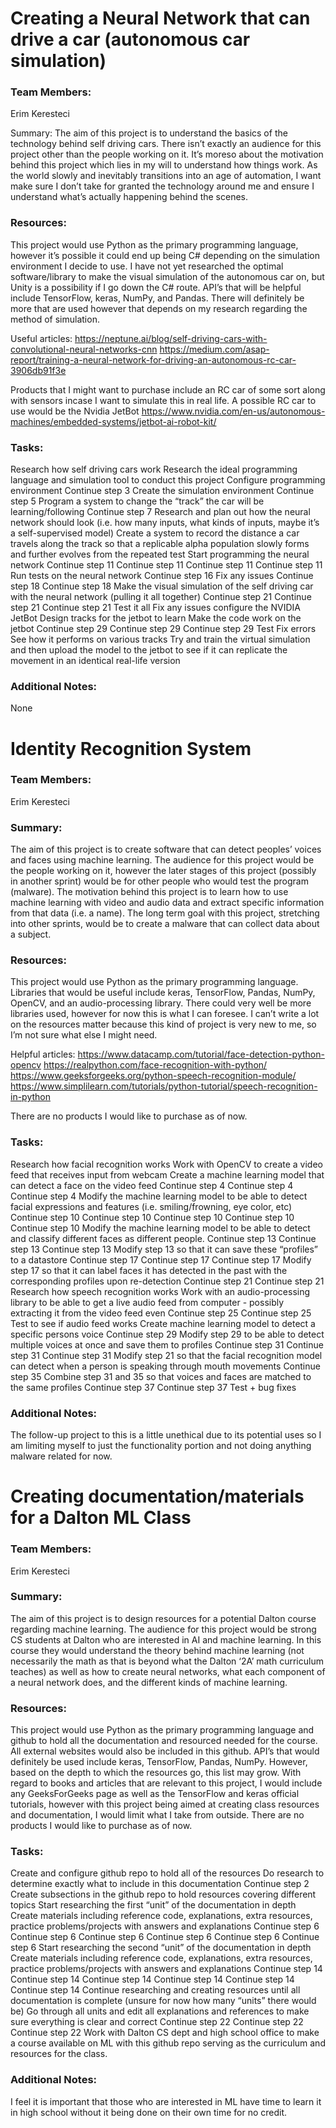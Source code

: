 <h1>Creating a Neural Network that can drive a car (autonomous car simulation)</h1>

<h3>Team Members:</h3>
Erim Keresteci

Summary:
The aim of this project is to understand the basics of the technology behind self driving cars. 
There isn’t exactly an audience for this project other than the people working on it. It’s moreso about the motivation behind this project which lies in my will to understand how things work. As the world slowly and inevitably transitions into an age of automation, I want make sure I don’t take for granted the technology around me and ensure I understand what’s actually happening behind the scenes. 

<h3>Resources:</h3>
This project would use Python as the primary programming language, however it’s possible it could end up being C# depending on the simulation environment I decide to use. I have not yet researched the optimal software/library to make the visual simulation of the autonomous car on, but Unity is a possibility if I go down the C# route. API’s that will be helpful include TensorFlow, keras, NumPy, and Pandas. There will definitely be more that are used however that depends on my research regarding the method of simulation. 

Useful articles:
https://neptune.ai/blog/self-driving-cars-with-convolutional-neural-networks-cnn
https://medium.com/asap-report/training-a-neural-network-for-driving-an-autonomous-rc-car-3906db91f3e

Products that I might want to purchase include an RC car of some sort along with sensors incase I want to simulate this in real life. A possible RC car to use would be the Nvidia JetBot https://www.nvidia.com/en-us/autonomous-machines/embedded-systems/jetbot-ai-robot-kit/

<h3>Tasks:</h3>
Research how self driving cars work
Research the ideal programming language and simulation tool to conduct this project
Configure programming environment
Continue step 3
Create the simulation environment
Continue step 5
Program a system to change the “track” the car will be learning/following
Continue step 7
Research and plan out how the neural network should look (i.e. how many inputs, what kinds of inputs, maybe it’s a self-supervised model)
Create a system to record the distance a car travels along the track so that a replicable alpha population slowly forms and further evolves from the repeated test
Start programming the neural network
Continue step 11
Continue step 11
Continue step 11
Continue step 11
Run tests on the neural network
Continue step 16
Fix any issues 
Continue step 18
Continue step 18
Make the visual simulation of the self driving car with the neural network (pulling it all together)
Continue step 21
Continue step 21
Continue step 21
Test it all
Fix any issues
configure the NVIDIA JetBot 
Design tracks for the jetbot to learn 
Make the code work on the jetbot
Continue step 29
Continue step 29
Continue step 29
Test 
Fix errors
See how it performs on various tracks 
Try and train the virtual simulation and then upload the model to the jetbot to see if it can replicate the movement in an identical real-life version

<h3>Additional Notes:</h3>
None



<h1>Identity Recognition System</h1>

<h3>Team Members:</h3>
Erim Keresteci

<h3>Summary:</h3>
The aim of this project is to create software that can detect peoples’ voices and faces using machine learning. 
The audience for this project would be the people working on it, however the later stages of this project (possibly in another sprint) would be for other people who would test the program (malware). The motivation behind this project is to learn how to use machine learning with video and audio data and extract specific information from that data (i.e. a name). The long term goal with this project, stretching into other sprints, would be to create a malware that can collect data about a subject. 

<h3>Resources:</h3>
This project would use Python as the primary programming language. Libraries that would be useful include keras, TensorFlow, Pandas, NumPy, OpenCV, and an audio-processing library. There could very well be more libraries used, however for now this is what I can foresee. I can’t write a lot on the resources matter because this kind of project is very new to me, so I’m not sure what else I might need.  

Helpful articles:
https://www.datacamp.com/tutorial/face-detection-python-opencv
https://realpython.com/face-recognition-with-python/
https://www.geeksforgeeks.org/python-speech-recognition-module/
https://www.simplilearn.com/tutorials/python-tutorial/speech-recognition-in-python

There are no products I would like to purchase as of now. 

<h3>Tasks:</h3>
Research how facial recognition works
Work with OpenCV to create a video feed that receives input from webcam
Create a machine learning model that can detect a face on the video feed
Continue step 4
Continue step 4
Continue step 4
Modify the machine learning model to be able to detect facial expressions and features (i.e. smiling/frowning, eye color, etc)
Continue step 10
Continue step 10
Continue step 10
Continue step 10
Continue step 10
Modify the machine learning model to be able to detect and classify different faces as different people.
Continue step 13
Continue step 13
Continue step 13
Modify step 13 so that it can save these “profiles” to a datastore 
Continue step 17
Continue step 17
Continue step 17
Modify step 17 so that it can label faces it has detected in the past with the corresponding profiles upon re-detection
Continue step 21
Continue step 21
Research how speech recognition works
Work with an audio-processing library to be able to get a live audio feed from computer - possibly extracting it from the video feed even
Continue step 25
Continue step 25
Test to see if audio feed works
Create machine learning model to detect a specific persons voice
Continue step 29
Modify step 29 to be able to detect multiple voices at once and save them to profiles
Continue step 31
Continue step 31
Continue step 31
Modify step 21 so that the facial recognition model can detect when a person is speaking through mouth movements
Continue step 35
Combine step 31 and 35 so that voices and faces are matched to the same profiles
Continue step 37
Continue step 37
Test + bug fixes 

<h3>Additional Notes:</h3>
The follow-up project to this is a little unethical due to its potential uses so I am limiting myself to just the functionality portion and not doing anything malware related for now. 



<h1>Creating documentation/materials for a Dalton ML Class</h1>

<h3>Team Members:</h3>
Erim Keresteci

<h3>Summary:</h3>
The aim of this project is to design resources for a potential Dalton course regarding machine learning. 
The audience for this project would be strong CS students at Dalton who are interested in AI and machine learning. In this course they would understand the theory behind machine learning (not necessarily the math as that is beyond what the Dalton ‘2A’ math curriculum teaches) as well as how to create neural networks, what each component of a neural network does, and the different kinds of machine learning. 

<h3>Resources:</h3>
This project would use Python as the primary programming language and github to hold all the documentation and resourced needed for the course. All external websites would also be included in this github. API’s that would definitely be used include keras, TensorFlow, Pandas, NumPy. However, based on the depth to which the resources go, this list may grow. With regard to books and articles that are relevant to this project, I would include any GeeksForGeeks page as well as the TensorFlow and keras official tutorials, however with this project being aimed at creating class resources and documentation, I would limit what I take from outside. There are no products I would like to purchase as of now. 

<h3>Tasks:</h3>
Create and configure github repo to hold all of the resources
Do research to determine exactly what to include in this documentation
Continue step 2
Create subsections in the github repo to hold resources covering different topics
Start researching the first “unit” of the documentation in depth
Create materials including reference code, explanations, extra resources, practice problems/projects with answers and explanations
Continue step 6
Continue step 6
Continue step 6
Continue step 6
Continue step 6
Continue step 6
Start researching the second “unit” of the documentation in depth
Create materials including reference code, explanations, extra resources, practice problems/projects with answers and explanations
Continue step 14
Continue step 14
Continue step 14
Continue step 14
Continue step 14
Continue step 14
Continue researching and creating resources until all documentation is complete (unsure for now how many “units” there would be)
Go through all units and edit all explanations and references to make sure everything is clear and correct
Continue step 22
Continue step 22
Continue step 22
Work with Dalton CS dept and high school office to make a course available on ML with this github repo serving as the curriculum and resources for the class.

<h3>Additional Notes:</h3>
I feel it is important that those who are interested in ML have time to learn it in high school without it being done on their own time for no credit. 


